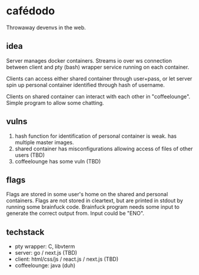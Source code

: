 # cafédodo

Throwaway devenvs in the web.

## idea

Server manages docker containers. Streams io over ws connection between client and pty (bash) wrapper service running on each container.

Clients can access either shared container through user+pass, or let server spin up personal container identified through hash of username.

Clients on shared container can interact with each other in "coffeelounge". Simple program to allow some chatting.

## vulns

1. hash function for identification of personal container is weak. has multiple master images.
2. shared container has misconfigurations allowing access of files of other users (TBD)
3. coffeelounge has some vuln (TBD)

## flags

Flags are stored in some user's home on the shared and personal containers. Flags are not stored in cleartext, but are printed in stdout by running some brainfuck code. Brainfuck program needs some input to generate the correct output from. Input could be "ENO".

## techstack

- pty wrapper: C, libvterm
- server: go / next.js (TBD)
- client: html/css/js / react.js / next.js (TBD)
- coffeelounge: java (duh)

